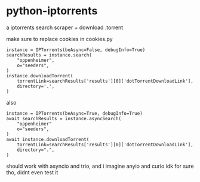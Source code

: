 # python-iptorrents
a iptorrents search scraper + download .torrent

make sure to replace cookies in cookies.py

```
instance = IPTorrents(beAsync=False, debugInfo=True)
searchResults = instance.search(
    "oppenheimer",
    o="seeders",
)
instance.downloadTorrent(
    torrentLink=searchResults['results'][0]['dotTorrentDownloadLink'],
    directory='.',
)
```

also

```
instance = IPTorrents(beAsync=True, debugInfo=True)
await searchResults = instance.asyncSearch(
    "oppenheimer"
    o="seeders",
)
await instance.downloadTorrent(
    torrentLink=searchResults['results'][0]['dotTorrentDownloadLink'],
    directory=".",
)
```

should work with asyncio and trio, and i imagine anyio and curio idk for sure tho, didnt even test it